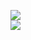 [![](https://img.shields.io/badge/Made%20With-Github%20Spray-lightgrey.svg?style=for-the-badge&logo=github)](https://github.com/Annihil/github-spray#14765)  
[![](https://i.imgur.com/2DrTn0Z.gif)](https://github.com/Annihil/github-spray)